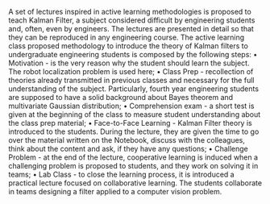A set of lectures inspired in active learning methodologies is proposed to teach Kalman Filter, a subject considered difficult by engineering students and, often, even by engineers. The lectures are presented in detail so that they can be reproduced in any engineering course.
The active learning class proposed methodology to introduce the theory of Kalman filters to undergraduate engineering students is composed by the following steps:
• Motivation - is the very reason why the student should learn the subject. The robot localization problem is used here;
• Class Prep - recollection of theories already transmitted in previous classes and necessary for the full understanding of the subject. Particularly, fourth year engineering students are supposed to have a solid background about Bayes theorem and multivariate Gaussian distribution;
• Comprehension exam - a short test is given at the beginning of the class to measure student understanding about the class prep material;
• Face-to-Face Learning - Kalman Filter theory is introduced to the students. During the lecture, they are given the time to go over the material written on the Notebook, discuss with the colleagues, think about the content and ask, if they have any questions;
• Challenge Problem - at the end of the lecture, cooperative learning is induced when a challenging problem is proposed to students, and they work on solving it in teams;
• Lab Class - to close the learning process, it is introduced a practical lecture focused on collaborative learning. The students collaborate in teams designing a filter applied to a computer vision problem.
